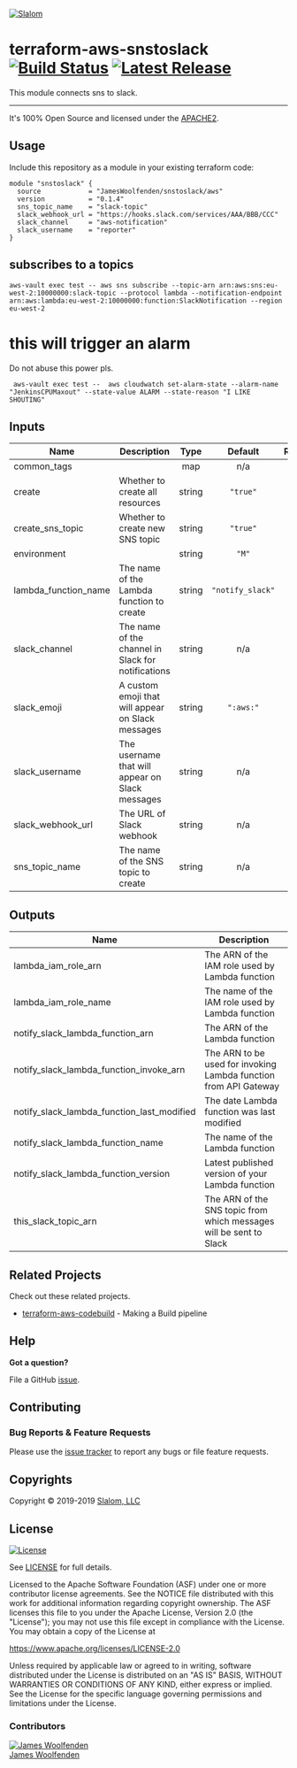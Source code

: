 
[![Slalom][logo]](https://slalom.com)

# terraform-aws-snstoslack [![Build Status](https://travis-ci.com/JamesWoolfenden/terraform-aws-snstoslack.svg?branch=master)](https://travis-ci.com/JamesWoolfenden/terraform-aws-snstoslack) [![Latest Release](https://img.shields.io/github/release/JamesWoolfenden/terraform-aws-snstoslack.svg)](https://github.com/JamesWoolfenden/terraform-aws-snstoslack/releases/latest)

This module connects sns to slack.

---

It's 100% Open Source and licensed under the [APACHE2](LICENSE).

## Usage

Include this repository as a module in your existing terraform code:

```hcl
module "snstoslack" {
  source            = "JamesWoolfenden/snstoslack/aws"
  version           = "0.1.4"
  sns_topic_name    = "slack-topic"
  slack_webhook_url = "https://hooks.slack.com/services/AAA/BBB/CCC"
  slack_channel     = "aws-notification"
  slack_username    = "reporter"
}
```

## subscribes to a topics

```cli
aws-vault exec test -- aws sns subscribe --topic-arn arn:aws:sns:eu-west-2:10000000:slack-topic --protocol lambda --notification-endpoint arn:aws:lambda:eu-west-2:10000000:function:SlackNotification --region eu-west-2
```

# this will trigger an alarm

Do not abuse this power pls.

```cli
 aws-vault exec test --  aws cloudwatch set-alarm-state --alarm-name "JenkinsCPUMaxout" --state-value ALARM --state-reason "I LIKE SHOUTING"
```
<!-- BEGINNING OF PRE-COMMIT-TERRAFORM DOCS HOOK -->
## Inputs

| Name | Description | Type | Default | Required |
|------|-------------|:----:|:-----:|:-----:|
| common\_tags |  | map | n/a | yes |
| create | Whether to create all resources | string | `"true"` | no |
| create\_sns\_topic | Whether to create new SNS topic | string | `"true"` | no |
| environment |  | string | `"M"` | no |
| lambda\_function\_name | The name of the Lambda function to create | string | `"notify_slack"` | no |
| slack\_channel | The name of the channel in Slack for notifications | string | n/a | yes |
| slack\_emoji | A custom emoji that will appear on Slack messages | string | `":aws:"` | no |
| slack\_username | The username that will appear on Slack messages | string | n/a | yes |
| slack\_webhook\_url | The URL of Slack webhook | string | n/a | yes |
| sns\_topic\_name | The name of the SNS topic to create | string | n/a | yes |

## Outputs

| Name | Description |
|------|-------------|
| lambda\_iam\_role\_arn | The ARN of the IAM role used by Lambda function |
| lambda\_iam\_role\_name | The name of the IAM role used by Lambda function |
| notify\_slack\_lambda\_function\_arn | The ARN of the Lambda function |
| notify\_slack\_lambda\_function\_invoke\_arn | The ARN to be used for invoking Lambda function from API Gateway |
| notify\_slack\_lambda\_function\_last\_modified | The date Lambda function was last modified |
| notify\_slack\_lambda\_function\_name | The name of the Lambda function |
| notify\_slack\_lambda\_function\_version | Latest published version of your Lambda function |
| this\_slack\_topic\_arn | The ARN of the SNS topic from which messages will be sent to Slack |

<!-- END OF PRE-COMMIT-TERRAFORM DOCS HOOK -->
## Related Projects

Check out these related projects.

- [terraform-aws-codebuild](https://github.com/jameswoolfenden/terraform-aws-codebuild) - Making a Build pipeline

## Help

**Got a question?**

File a GitHub [issue](https://github.com/jameswoolfenden/terraform-aws-snstoslack/issues).


## Contributing

### Bug Reports & Feature Requests

Please use the [issue tracker](https://github.com/jameswoolfenden/terraform-aws-snstoslack/issues) to report any bugs or file feature requests.

## Copyrights

Copyright © 2019-2019 [Slalom, LLC](https://slalom.com)

## License

[![License](https://img.shields.io/badge/License-Apache%202.0-blue.svg)](https://opensource.org/licenses/Apache-2.0)

See [LICENSE](LICENSE) for full details.

Licensed to the Apache Software Foundation (ASF) under one
or more contributor license agreements.  See the NOTICE file
distributed with this work for additional information
regarding copyright ownership.  The ASF licenses this file
to you under the Apache License, Version 2.0 (the
"License"); you may not use this file except in compliance
with the License.  You may obtain a copy of the License at

<https://www.apache.org/licenses/LICENSE-2.0>

Unless required by applicable law or agreed to in writing,
software distributed under the License is distributed on an
"AS IS" BASIS, WITHOUT WARRANTIES OR CONDITIONS OF ANY
KIND, either express or implied.  See the License for the
specific language governing permissions and limitations
under the License.

### Contributors

  [![James Woolfenden][jameswoolfenden_avatar]][jameswoolfenden_homepage]<br/>[James Woolfenden][jameswoolfenden_homepage]

  [jameswoolfenden_homepage]: https://github.com/jameswoolfenden
  [jameswoolfenden_avatar]: https://github.com/jameswoolfenden.png?size=150

[logo]: https://gist.githubusercontent.com/JamesWoolfenden/5c457434351e9fe732ca22b78fdd7d5e/raw/15933294ae2b00f5dba6557d2be88f4b4da21201/slalom-logo.png

[website]: https://slalom.com
[github]: https://github.com/jameswoolfenden
[linkedin]: https://www.linkedin.com/company/slalom-consulting/
[twitter]: https://twitter.com/Slalom

[share_twitter]: https://twitter.com/intent/tweet/?text=terraform-aws-snstoslack&url=https://github.com/jameswoolfenden/terraform-aws-snstoslack
[share_linkedin]: https://www.linkedin.com/shareArticle?mini=true&title=terraform-aws-snstoslack&url=https://github.com/jameswoolfenden/terraform-aws-snstoslack
[share_reddit]: https://reddit.com/submit/?url=https://github.com/jameswoolfenden/terraform-aws-snstoslack
[share_facebook]: https://facebook.com/sharer/sharer.php?u=https://github.com/jameswoolfenden/terraform-aws-snstoslack
[share_email]: mailto:?subject=terraform-aws-snstoslack&body=https://github.com/jameswoolfenden/terraform-aws-snstoslack
